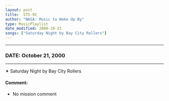 ```yaml
---
layout: post
title:  STS-92
author: "NASA: Music to Wake Up By"
type: MusicPlaylist
date_modified: 2000-10-21
songs: ["Saturday Night by Bay City Rollers"]
---
```


----
### DATE: October 21, 2000
----
✦ Saturday Night by Bay City Rollers

#### Comment:
* No mission comment



<br/>
<center>
	<a target="_blank"
	   href="https://twitter.com/intent/tweet?hashtags=Space,NASA,Playlist,NASAWakeupCalls,SpaceProgram&text={{ page.author}}, '{{ page.songs.first }}' {{ page.title }}, {{ page.date | date: '%B %d, %Y' }}. {{ site.url }}{{ page.url }} @nasawakeupcalls">
	   <i class="fab fa-twitter" alt="Tweet this page" style="font-size: 1.3em;"></i>
	</a>
	&nbsp; 	<i class="fas fa-user-astronaut" style="font-size: 1.5em;"></i> &nbsp;
    <a type="amzn" search="'Saturday Night by Bay City Rollers'" category="popular music">
        <i class="fab fa-amazon" style="font-size: 1.3em;"></i>
    </a>
</center>
